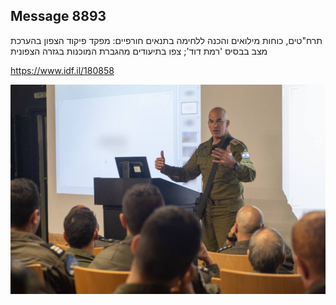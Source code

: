 ## Message 8893

תרח"טים, כוחות מילואים והכנה ללחימה בתנאים חורפיים:
מפקד פיקוד הצפון בהערכת מצב בבסיס 'רמת דוד'; צפו בתיעודים מהגברת המוכנות בגזרה הצפונית

https://www.idf.il/180858

![Photo](./8893/8893_photo.jpg)
